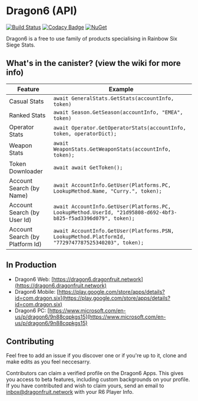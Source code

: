 
# Dragon6 (API)

[![Build Status](https://travis-ci.org/dragonfruitnetwork/Dragon6-API.svg?branch=master)](https://travis-ci.org/dragonfruitnetwork/Dragon6-API) [![Codacy Badge](https://api.codacy.com/project/badge/Grade/44fea8a2da8a400aa25156b9c28423b4)](https://www.codacy.com/app/aspriddell/Dragon6-API?utm_source=github.com&amp;utm_medium=referral&amp;utm_content=dragonfruitnetwork/Dragon6-API&amp;utm_campaign=Badge_Grade) [![NuGet](https://img.shields.io/nuget/v/Dragon6.API.svg?style=popout)](https://www.nuget.org/packages/Dragon6.API/)

Dragon6 is a free to use family of products specialising in Rainbow Six Siege Stats.

## What's in the canister? (view the wiki for more info)

|Feature|Example|
|--|--|
|Casual Stats|`await GeneralStats.GetStats(accountInfo, token)`|
|Ranked Stats|`await Season.GetSeason(accountInfo, "EMEA", token)`|
|Operator Stats|`await Operator.GetOperatorStats(accountInfo, token, operatorDict);`|
|Weapon Stats|`await WeaponStats.GetWeaponStats(accountInfo, token);`|
|Token Downloader|`await await GetToken();`|
|Account Search (by Name)|`await AccountInfo.GetUser(Platforms.PC, LookupMethod.Name, "Curry.", token);`|
|Account Search (by User Id)|`await AccountInfo.GetUser(Platforms.PC, LookupMethod.UserId, "21d95808-d692-4bf3-b825-f5ad3396d079", token);`|
|Account Search (by Platform Id)|`await AccountInfo.GetUser(Platforms.PSN, LookupMethod.PlatformId, "7729747787525340203", token);`|


## In Production


- Dragon6 Web: [https://dragon6.dragonfruit.network](https://dragon6.dragonfruit.network)
- Dragon6 Mobile: [https://play.google.com/store/apps/details?id=com.dragon.six](https://play.google.com/store/apps/details?id=com.dragon.six)
- Dragon6 PC: [https://www.microsoft.com/en-us/p/dragon6/9n88cqpkgs15](https://www.microsoft.com/en-us/p/dragon6/9n88cqpkgs15)

## Contributing


Feel free to add an issue if you discover one or if you're up to it, clone and make edits as you feel neccesarry. 

Contributors can claim a verified profile on the Dragon6 Apps. This gives you access to beta features, including custom backgrounds on your profile. If you have contributed and wish to claim yours, send an email to inbox@dragonfruit.network with your R6 Player Info.
